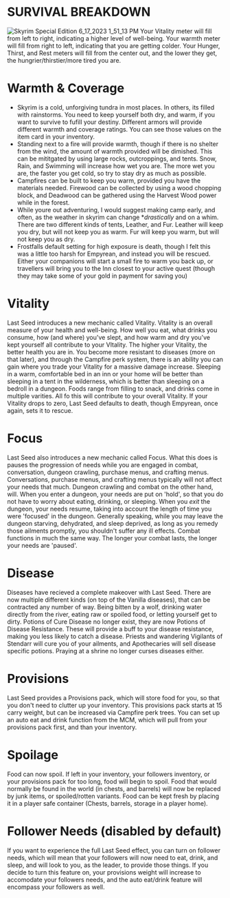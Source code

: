 # **SURVIVAL BREAKDOWN**

![Skyrim Special Edition 6_17_2023 1_51_13 PM](https://github.com/AlabastTheSane/empyrean-modlist/assets/121777012/33cd7af8-8bd0-4da2-a298-1b4497ca8b02)
Your Vitality meter will fill from left to right, indicating a higher level of well-being. Your warmth meter will fill from right to left, indicating that you are getting colder. Your Hunger, Thirst, and Rest meters will fill from the center out, and the lower they get, the hungrier/thirstier/more tired you are.

# Warmth & Coverage
 - Skyrim is a cold, unforgiving tundra in most places. In others, its filled with rainstorms. You need to keep yourself both dry, and warm, if you want to survive to fufill your destiny. Different armors will provide different warmth and coverage ratings. You can see those values on the item card in your inventory. 
 - Standing next to a fire will provide warmth, though if there is no shelter from the wind, the amount of warmth provided will be dimished. This can be mititgated by using large rocks, outcroppings, and tents. Snow, Rain, and Swimming will increase how wet you are. The more wet you are, the faster you get cold, so try to stay dry as much as possible. 
 - Campfires can be built to keep you warm, provided you have the materials needed. Firewood can be collected by using a wood chopping block, and Deadwood can be gathered using the Harvest Wood power while in the forest. 
 - While youre out adventuring, I would suggest making camp early, and often, as the weather in skyrim can change **drastically* and on a whim. There are two different kinds of tents, Leather, and Fur. Leather will keep you dry, but will not keep you as warm. Fur will keep you warm, but will not keep you as dry. 
 - Frostfalls default setting for high exposure is death, though I felt this was a little too harsh for Empyrean, and instead you will be rescued. Either your companions will start a small fire to warm you back up, or travellers will bring you to the Inn closest to your active quest (though they may take some of your gold in payment for saving you)
 

# Vitality
Last Seed introduces a new mechanic called Vitality. Vitality is an overall measure of your health and well-being. How well you eat, what drinks you consume, how (and where) you've slept, and how warm and dry you've kept yourself all contribute to your VItality. The higher your Vitality, the better health you are in. You become more resistant to diseases (more on that later), and through the Campfire perk system, there is an ability you can gain where you trade your Vitality for a massive damage increase. Sleeping in a warm, comfortable bed in an inn or your home will be better than sleeping in a tent in the wilderness, which is better than sleeping on a bedroll in a dungeon. Foods range from filling to snack, and drinks come in multiple varities. All fo this will contribute to your overall Vitality. If your Vitality drops to zero, Last Seed defaults to death, though Empyrean, once again, sets it to rescue.


# Focus
Last Seed also introduces a new mechanic called Focus. What this does is pauses the progression of needs while you are engaged in combat, conversation, dungeon crawling, purchase menus, and crafting menus. Conversations, purchase menus, and crafting menus typically will not affect your needs that much. Dungeon crawling and combat on the other hand, will. When you enter a dungeon, your needs are put on 'hold', so that you do not have to worry about eating, drinking, or sleeping. When you *exit* the dungeon, your needs resume, taking into account the length of time you were 'focused' in the dungeon. Generally speaking, while you may leave the dungeon starving, dehydrated, and sleep deprived, as long as you remedy those ailments promptly, you shouldn't suffer any ill effects. Combat functions in much the same way. The longer your combat lasts, the longer your needs are 'paused'.


# Disease
Diseases have recieved a complete makeover with Last Seed. There are now multiple different kinds (on top of the Vanilla diseases), that can be contracted any number of way. Being bitten by a wolf, drinking water directly from the river, eating raw or spoiled food, or letting yourself get to dirty. Potions of Cure Disease no longer exist, they are now Potions of Disease Resistance. These will provide a buff to your disease resistance, making you less likely to catch a disease. Priests and wandering Vigilants of Stendarr will cure you of your ailments, and Apothecaries will sell disease specific potions. Praying at a shrine no longer curses diseases either.


# Provisions
Last Seed provides a Provisions pack, which will store food for you, so that you don't need to clutter up your inventory. This provisions pack starts at 15 carry weight, but can be increased via Campfire perk trees. You can set up an auto eat and drink function from the MCM, which will pull from your provisions pack first, and than your inventory. 


# Spoilage
Food can now spoil. If left in your inventory, your followers inventory, or your provisions pack for too long, food will begin to spoil. Food that would normally be found in the world (in chests, and barrels) will now be replaced by junk items, or spoiled/rotten variants. Food can be kept fresh by placing it in a player safe container (Chests, barrels, storage in a player home).


# Follower Needs (disabled by default)
If you want to experience the full Last Seed effect, you can turn on follower needs, which will mean that your followers will now need to eat, drink, and sleep, and will look to you, as the leader, to provide those things. If you decide to turn this feature on, your provisions weight will increase to accomodate your followers needs, and the auto eat/drink feature will encompass your followers as well.
